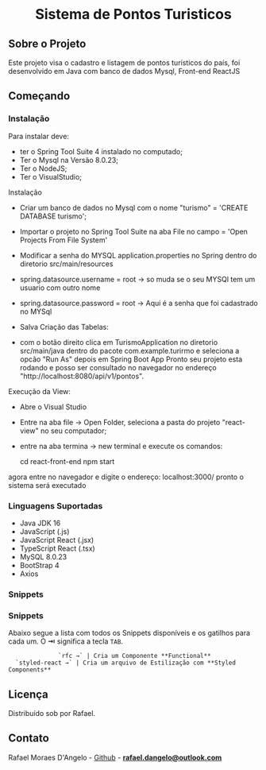 <!--
*** Obrigado por estar vendo o nosso README. Se você tiver alguma sugestão
*** Agora vamos rodar esse projeto incrível :D
-->


<!-- PROJECT LOGO -->
<br />
  <h1 align="center">Sistema de Pontos Turisticos</h1>
</p>

<!-- ABOUT THE PROJECT -->

## Sobre o Projeto

Este projeto visa o cadastro e listagem de pontos turísticos do país, foi desenvolvido em Java com banco de dados Mysql, Front-end ReactJS 

## Começando

### Instalação

Para instalar deve:
- ter o Spring Tool Suite 4 instalado no computado;
- Ter o Mysql na Versão 8.0.23;
- Ter o NodeJS;
- Ter o VisualStudio;

Instalação
 - Criar um banco de dados no Mysql com o nome "turismo" = 'CREATE DATABASE turismo';
 - Importar o projeto no Spring Tool Suite na aba File no campo = 'Open Projects From File System'
 - Modificar a senha do MYSQL application.properties no Spring dentro do diretorio src/main/resources

 - spring.datasource.username = root -> so muda se o seu MYSQl tem um usuario com outro nome
 - spring.datasource.password = root -> Aqui é a senha que foi cadastrado no MYSql
 - Salva
 Criação das Tabelas: 
 - com o botão direito clica em TurismoApplication no diretorio src/main/java dentro do pacote com.example.turirmo e seleciona a opcão "Run As" depois em Spring Boot App
Pronto seu projeto esta rodando e posso ser consultado no navegador no endereço "http://localhost:8080/api/v1/pontos".

Execução da View:
 - Abre o Visual Studio
 - Entre na aba file -> Open Folder, seleciona a pasta do projeto "react-view" no seu computador;
 - entre na aba termina -> new terminal e execute os comandos:

	cd react-front-end
	npm start

agora entre no navegador e digite o endereço: localhost:3000/
pronto o sistema será executado

### Linguagens Suportadas
- Java JDK 16
- JavaScript (.js)
- JavaScript React (.jsx)
- TypeScript React (.tsx)
- MySQL 8.0.23
- BootStrap 4
- Axios


### Snippets

### Snippets

Abaixo segue a lista com todos os Snippets disponíveis e os gatilhos para cada um. O **⇥** significa a tecla `TAB`.




                  `rfc →` | Cria um Componente **Functional**                                
      `styled-react →` | Cria um arquivo de Estilização com **Styled Components**         


<!-- LICENSE -->

## Licença

Distribuído sob por Rafael.

<!-- CONTACT -->

## Contato

Rafael Moraes D'Angelo - [Github](https://github.com/dangelo1985) - **rafael.dangelo@outlook.com**
